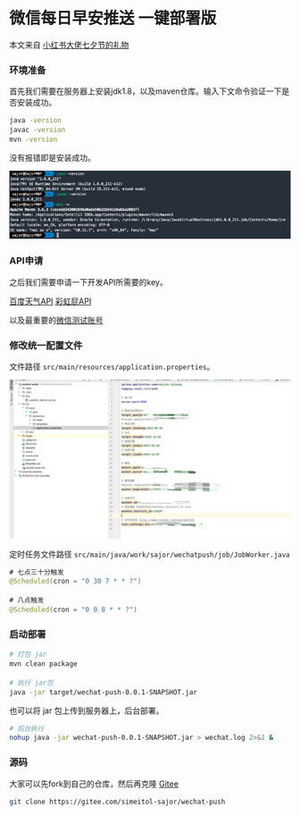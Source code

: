 # 微信每日早安推送 一键部署版

本文来自 [小红书大佬七夕节的礼物](http://t.csdn.cn/gzC6Z)

### 环境准备

首先我们需要在服务器上安装jdk1.8，以及maven仓库。输入下文命令验证一下是否安装成功。

``` bash
java -version
javac -version
mvn -version
```

没有报错即是安装成功。

![](doc/16600219073386.jpg)


### API申请

之后我们需要申请一下开发API所需要的key。

[百度天气API](https://lbsyun.baidu.com/apiconsole/center#/home)
[彩虹屁API](https://www.tianapi.com/apiview/181)

以及最重要的[微信测试账号](https://mp.weixin.qq.com/debug/cgi-bin/sandbox?t=sandbox/login)

### 修改统一配置文件

文件路径 `src/main/resources/application.properties`。

![](doc/16600221432547.jpg)

定时任务文件路径 `src/main/java/work/sajor/wechatpush/job/JobWorker.java`

```java 
# 七点三十分触发
@Scheduled(cron = "0 30 7 * * ?")

# 八点触发
@Scheduled(cron = "0 0 8 * * ?")
```

### 启动部署

``` bash 
# 打包 jar
mvn clean package

# 执行 jar包
java -jar target/wechat-push-0.0.1-SNAPSHOT.jar

```

也可以将 jar 包上传到服务器上，后台部署。

``` bash 
# 后台执行
nohup java -jar wechat-push-0.0.1-SNAPSHOT.jar > wechat.log 2>&1 &
```


### 源码

大家可以先fork到自己的仓库，然后再克隆 [Gitee](https://gitee.com/simeitol-sajor/wechat-push)

``` bash
git clone https://gitee.com/simeitol-sajor/wechat-push
```
